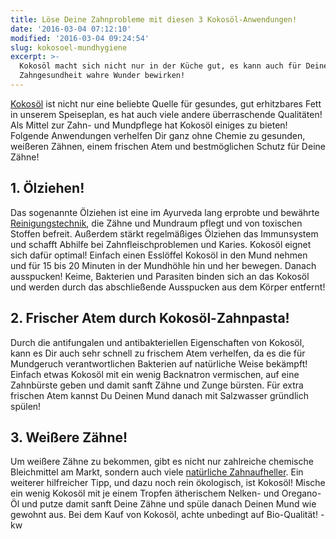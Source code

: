 ```yaml
---
title: Löse Deine Zahnprobleme mit diesen 3 Kokosöl-Anwendungen!
date: '2016-03-04 07:12:10'
modified: '2016-03-04 09:24:54'
slug: kokosoel-mundhygiene
excerpt: >-
  Kokosöl macht sich nicht nur in der Küche gut, es kann auch für Deine
  Zahngesundheit wahre Wunder bewirken!
---
```


[Kokosöl](https://www.veganblatt.com/kokosoel) ist nicht nur eine beliebte Quelle für gesundes, gut erhitzbares Fett in unserem Speiseplan, es hat auch viele andere überraschende Qualitäten! Als Mittel zur Zahn- und Mundpflege hat Kokosöl einiges zu bieten! Folgende Anwendungen verhelfen Dir ganz ohne Chemie zu gesunden, weißeren Zähnen, einem frischen Atem und bestmöglichen Schutz für Deine Zähne!

## 1\. Ölziehen!

Das sogenannte Ölziehen ist eine im Ayurveda lang erprobte und bewährte [Reinigungstechnik](https://www.veganblatt.com/kriyas-ayurvedische-reinigungsrituale), die Zähne und Mundraum pflegt und von toxischen Stoffen befreit. Außerdem stärkt regelmäßiges Ölziehen das Immunsystem und schafft Abhilfe bei Zahnfleischproblemen und Karies. Kokosöl eignet sich dafür optimal! Einfach einen Esslöffel Kokosöl in den Mund nehmen und für 15 bis 20 Minuten in der Mundhöhle hin und her bewegen. Danach ausspucken! Keime, Bakterien und Parasiten binden sich an das Kokosöl und werden durch das abschließende Ausspucken aus dem Körper entfernt!

## 2\. Frischer Atem durch Kokosöl-Zahnpasta!

Durch die antifungalen und antibakteriellen Eigenschaften von Kokosöl, kann es Dir auch sehr schnell zu frischem Atem verhelfen, da es die für Mundgeruch verantwortlichen Bakterien auf natürliche Weise bekämpft! Einfach etwas Kokosöl mit ein wenig Backnatron vermischen, auf eine Zahnbürste geben und damit sanft Zähne und Zunge bürsten. Für extra frischen Atem kannst Du Deinen Mund danach mit Salzwasser gründlich spülen!

## 3\. Weißere Zähne!

Um weißere Zähne zu bekommen, gibt es nicht nur zahlreiche chemische Bleichmittel am Markt, sondern auch viele [natürliche Zahnaufheller](https://www.veganblatt.com/weisse-zaehne). Ein weiterer hilfreicher Tipp, und dazu noch rein ökologisch, ist Kokosöl! Mische ein wenig Kokosöl mit je einem Tropfen ätherischem Nelken- und Oregano-Öl und putze damit sanft Deine Zähne und spüle danach Deinen Mund wie gewohnt aus. Bei dem Kauf von Kokosöl, achte unbedingt auf Bio-Qualität! -kw
